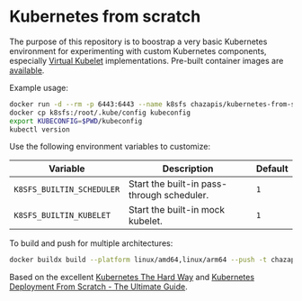 # Kubernetes from scratch

The purpose of this repository is to boostrap a very basic Kubernetes environment for experimenting with custom Kubernetes components, especially [Virtual Kubelet](https://github.com/virtual-kubelet/virtual-kubelet) implementations. Pre-built container images are [available](https://hub.docker.com/r/chazapis/kubernetes-from-scratch).

Example usage:
```bash
docker run -d --rm -p 6443:6443 --name k8sfs chazapis/kubernetes-from-scratch:<tag>
docker cp k8sfs:/root/.kube/config kubeconfig
export KUBECONFIG=$PWD/kubeconfig
kubectl version
```

Use the following environment variables to customize:

| Variable                  | Description                                | Default |
|---------------------------|--------------------------------------------|---------|
| `K8SFS_BUILTIN_SCHEDULER` | Start the built-in pass-through scheduler. | `1`     |
| `K8SFS_BUILTIN_KUBELET`   | Start the built-in mock kubelet.           | `1`     |

To build and push for multiple architectures:
```bash
docker buildx build --platform linux/amd64,linux/arm64 --push -t chazapis/kubernetes-from-scratch:<tag> .
```

Based on the excellent [Kubernetes The Hard Way](https://github.com/kelseyhightower/kubernetes-the-hard-way) and [Kubernetes Deployment From Scratch - The Ultimate Guide](https://www.ulam.io/blog/kubernetes-scratch).
